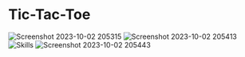 # Tic-Tac-Toe
![Screenshot 2023-10-02 205315](https://github.com/Rahulsenyo/Tic-Tac-Toe/assets/113170163/33846609-58af-4072-88f5-c7fd16fdd84c)
![Screenshot 2023-10-02 205413](https://github.com/Rahulsenyo/Tic-Tac-Toe/assets/113170163/9e33b7e9-fcdd-4fe8-8917-82e4332477ff)
![Skills](https://github.com/Rahulsenyo/Tic-Tac-Toe/assets/113170163/b40127fb-5a9f-4c71-ab4b-415adf79182c)
![Screenshot 2023-10-02 205443](https://github.com/Rahulsenyo/Tic-Tac-Toe/assets/113170163/0b0bf480-1082-4b2d-98f1-bc328bbeedf5)
